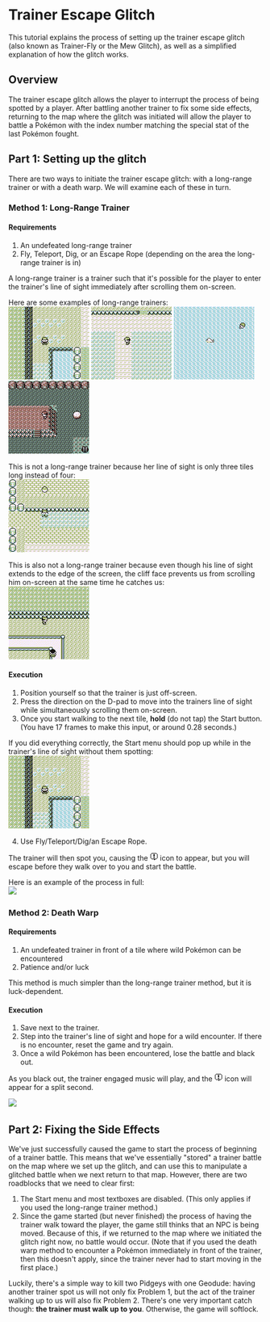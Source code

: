# Trainer Escape Glitch

This tutorial explains the process of setting up the trainer escape glitch (also known as Trainer-Fly or the Mew Glitch), as well as a simplified explanation of how the glitch works.

## Overview
The trainer escape glitch allows the player to interrupt the process of being spotted by a player. After battling another trainer to fix some side effects, returning to the map where the glitch was initiated will allow the player to battle a Pokémon with the index number matching the special stat of the last Pokémon fought.

## Part 1: Setting up the glitch
There are two ways to initiate the trainer escape glitch: with a long-range trainer or with a death warp. We will examine each of these in turn.

### Method 1: Long-Range Trainer
#### Requirements
1. An undefeated long-range trainer
2. Fly, Teleport, Dig, or an Escape Rope (depending on the area the long-range trainer is in)

A long-range trainer is a trainer such that it's possible for the player to enter the trainer's line of sight immediately after scrolling them on-screen.

Here are some examples of long-range trainers:  
<img src=long_range_trainer_1.gif>
<img src=long_range_trainer_2.gif>
<img src=long_range_trainer_3.gif>
<img src=long_range_trainer_4.gif>

This is not a long-range trainer because her line of sight is only three tiles long instead of four:  
<img src=not_long_range_trainer_1.gif>

This is also not a long-range trainer because even though his line of sight extends to the edge of the screen, the cliff face prevents us from scrolling him on-screen at the same time he catches us:  
<img src=not_long_range_trainer_2.gif>

#### Execution
1. Position yourself so that the trainer is just off-screen.
2. Press the direction on the D-pad to move into the trainers line of sight while simultaneously scrolling them on-screen.
3. Once you start walking to the next tile, **hold** (do not tap) the Start button. (You have 17 frames to make this input, or around 0.28 seconds.)

If you did everything correctly, the Start menu should pop up while in the trainer's line of sight without them spotting:  
<img src=trainer_fly_1.gif>

4. Use Fly/Teleport/Dig/an Escape Rope.

The trainer will then spot you, causing the <img src=exclamation.png> icon to appear, but you will escape before they walk over to you and start the battle.

Here is an example of the process in full:  
<img src=trainer_fly_2.gif>

### Method 2: Death Warp
#### Requirements
1. An undefeated trainer in front of a tile where wild Pokémon can be encountered
2. Patience and/or luck

This method is much simpler than the long-range trainer method, but it is luck-dependent.

#### Execution
1. Save next to the trainer.
2. Step into the trainer's line of sight and hope for a wild encounter. If there is no encounter, reset the game and try again.
3. Once a wild Pokémon has been encountered, lose the battle and black out.

As you black out, the trainer engaged music will play, and the <img src=exclamation.png> icon will appear for a split second.

<img src=death_warp.gif>

## Part 2: Fixing the Side Effects
We've just successfully caused the game to start the process of beginning of a trainer battle. This means that we've essentially "stored" a trainer battle on the map where we set up the glitch, and can use this to manipulate a glitched battle when we next return to that map. However, there are two roadblocks that we need to clear first:

1. The Start menu and most textboxes are disabled. (This only applies if you used the long-range trainer method.)
2. Since the game started (but never finished) the process of having the trainer walk toward the player, the game still thinks that an NPC is being moved. Because of this, if we returned to the map where we initiated the glitch right now, no battle would occur. (Note that if you used the death warp method to encounter a Pokémon immediately in front of the trainer, then this doesn't apply, since the trainer never had to start moving in the first place.)

Luckily, there's a simple way to kill two Pidgeys with one Geodude: having another trainer spot us will not only fix Problem 1, but the act of the trainer walking up to us will also fix Problem 2. There's one very important catch though: **the trainer must walk up to you**. Otherwise, the game will softlock.

